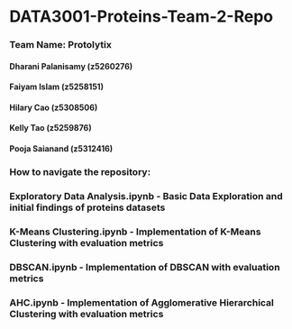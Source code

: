 # DATA3001-Proteins-Team-2-Repo

### Team Name: Protolytix
#### Dharani Palanisamy (z5260276) 
#### Faiyam Islam (z5258151)
#### Hilary Cao (z5308506)
#### Kelly Tao (z5259876) 
#### Pooja Saianand (z5312416)

### How to navigate the repository: 
### Exploratory Data Analysis.ipynb - Basic Data Exploration and initial findings of proteins datasets
### K-Means Clustering.ipynb - Implementation of K-Means Clustering with evaluation metrics 
### DBSCAN.ipynb - Implementation of DBSCAN with evaluation metrics
### AHC.ipynb - Implementation of Agglomerative Hierarchical Clustering with evaluation metrics
